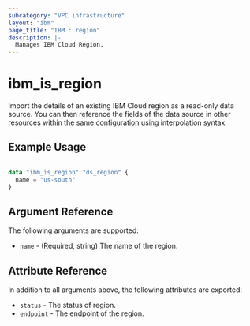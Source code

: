 ```yaml
---
subcategory: "VPC infrastructure"
layout: "ibm"
page_title: "IBM : region"
description: |-
  Manages IBM Cloud Region.
---
```


# ibm\_is_region

Import the details of an existing IBM Cloud region as a read-only data source. You can then reference the fields of the data source in other resources within the same configuration using interpolation syntax.


## Example Usage

```terraform

data "ibm_is_region" "ds_region" {
  name = "us-south"
}

```

## Argument Reference

The following arguments are supported:

* `name` - (Required, string) The name of the region.

## Attribute Reference

In addition to all arguments above, the following attributes are exported:

* `status` - The status of region.
* `endpoint` - The endpoint of the region.